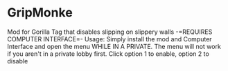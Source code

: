 # GripMonke
Mod for Gorilla Tag that disables slipping on slippery walls
-=REQUIRES COMPUTER INTERFACE=-
Usage: Simply install the mod and Computer Interface and open the menu WHILE IN A PRIVATE.
The menu will not work if you aren't in a private lobby first.
Click option 1 to enable, option 2 to disable

